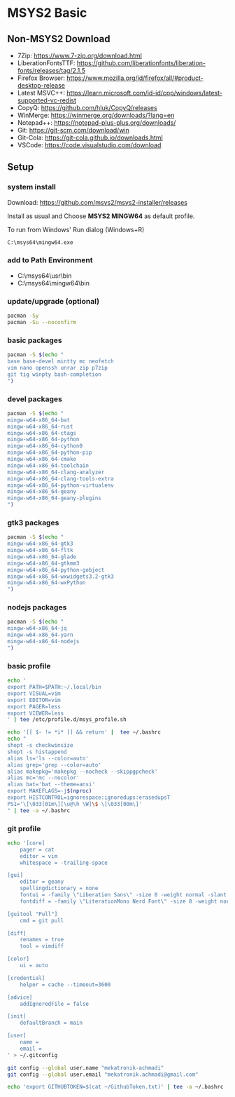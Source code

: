 # MSYS2 Basic

## Non-MSYS2 Download

- 7Zip: https://www.7-zip.org/download.html
- LiberationFontsTTF: https://github.com/liberationfonts/liberation-fonts/releases/tag/2.1.5
- Firefox Browser: https://www.mozilla.org/id/firefox/all/#product-desktop-release
- Latest MSVC++: https://learn.microsoft.com/id-id/cpp/windows/latest-supported-vc-redist
- CopyQ: https://github.com/hluk/CopyQ/releases
- WinMerge: https://winmerge.org/downloads/?lang=en
- Notepad++: https://notepad-plus-plus.org/downloads/
- Git: https://git-scm.com/download/win
- Git-Cola: https://git-cola.github.io/downloads.html
- VSCode: https://code.visualstudio.com/download

## Setup

### system install

Download: https://github.com/msys2/msys2-installer/releases

Install as usual and Choose **MSYS2 MINGW64** as default profile.

To run from Windows' Run dialog (Windows+R)

```bat
C:\msys64\mingw64.exe
```

### add to Path Environment

- C:\msys64\usr\bin
- C:\msys64\mingw64\bin

### update/upgrade (optional)

```sh
pacman -Sy
pacman -Su --noconfirm
```

### basic packages

```sh
pacman -S $(echo "
base base-devel mintty mc neofetch
vim nano openssh unrar zip p7zip
git tig winpty bash-completion
")
```

### devel packages

```sh
pacman -S $(echo "
mingw-w64-x86_64-bat
mingw-w64-x86_64-rust
mingw-w64-x86_64-ctags
mingw-w64-x86_64-python
mingw-w64-x86_64-cython0
mingw-w64-x86_64-python-pip
mingw-w64-x86_64-cmake
mingw-w64-x86_64-toolchain
mingw-w64-x86_64-clang-analyzer
mingw-w64-x86_64-clang-tools-extra
mingw-w64-x86_64-python-virtualenv
mingw-w64-x86_64-geany
mingw-w64-x86_64-geany-plugins
")
```

### gtk3 packages

```sh
pacman -S $(echo "
mingw-w64-x86_64-gtk3
mingw-w64-x86_64-fltk
mingw-w64-x86_64-glade
mingw-w64-x86_64-gtkmm3
mingw-w64-x86_64-python-gobject
mingw-w64-x86_64-wxwidgets3.2-gtk3
mingw-w64-x86_64-wxPython
")
```

### nodejs packages

```sh
pacman -S $(echo "
mingw-w64-x86_64-jq
mingw-w64-x86_64-yarn
mingw-w64-x86_64-nodejs
")
```

### basic profile

```sh
echo '
export PATH=$PATH:~/.local/bin
export VISUAL=vim
export EDITOR=vim
export PAGER=less
export VIEWER=less
' | tee /etc/profile.d/msys_profile.sh

echo '[[ $- != *i* ]] && return' |  tee ~/.bashrc
echo "
shopt -s checkwinsize
shopt -s histappend
alias ls='ls --color=auto'
alias grep='grep --color=auto'
alias makepkg='makepkg --nocheck --skippgpcheck'
alias mc='mc --nocolor'
alias bat='bat --theme=ansi'
export MAKEFLAGS=-j$(nproc)
export HISTCONTROL=ignorespace:ignoredups:erasedupsT
PS1='\[\033[01m\][\u@\h \W]\$ \[\033[00m\]'
" | tee -a ~/.bashrc
```

### git profile

```sh
echo '[core]
	pager = cat
	editor = vim
	whitespace = -trailing-space

[gui]
	editor = geany
	spellingdictionary = none
	fontui = -family \"Liberation Sans\" -size 8 -weight normal -slant roman -underline 0 -overstrike 0
	fontdiff = -family \"LiterationMono Nerd Font\" -size 8 -weight normal -slant roman -underline 0 -overstrike 0

[guitool "Pull"]
	cmd = git pull

[diff]
	renames = true
	tool = vimdiff

[color]
	ui = auto

[credential]
	helper = cache --timeout=3600

[advice]
	addIgnoredFile = false

[init]
	defaultBranch = main

[user]
	name =
	email =
' > ~/.gitconfig

git config --global user.name "mekatronik-achmadi"
git config --global user.email "mekatronik.achmadi@gmail.com"

echo 'export GITHUBTOKEN=$(cat ~/GithubToken.txt)' | tee -a ~/.bashrc
```
